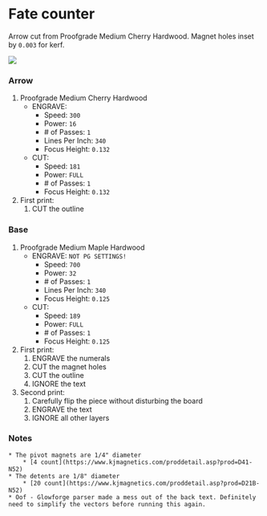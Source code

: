 # Fate counter
Arrow cut from Proofgrade Medium Cherry Hardwood. Magnet holes inset by `0.003` for kerf.


![](bottom%20layer%2000.svg)

### Arrow
  1. Proofgrade Medium Cherry Hardwood
        * ENGRAVE:
            * Speed: `300`
            * Power: `16`
            * \# of Passes: `1`
            * Lines Per Inch: `340`
            * Focus Height: `0.132`
        * CUT:
            * Speed: `181`
            * Power: `FULL`
            * \# of Passes: `1`
            * Focus Height: `0.132`
  2. First print:
        1. CUT the outline

### Base
  1. Proofgrade Medium Maple Hardwood
        * ENGRAVE: `NOT PG SETTINGS!`
            * Speed: `700`
            * Power: `32`
            * \# of Passes: `1`
            * Lines Per Inch: `340`
            * Focus Height: `0.125`
        * CUT:
            * Speed: `189`
            * Power: `FULL`
            * \# of Passes: `1`
            * Focus Height: `0.125`
  2. First print:
        1. ENGRAVE the numerals
        2. CUT the magnet holes
        3. CUT the outline
        4. IGNORE the text
  3. Second print:
        1. Carefully flip the piece without disturbing the board
        2. ENGRAVE the text
        3. IGNORE all other layers


### Notes
    * The pivot magnets are 1/4" diameter
        * [4 count](https://www.kjmagnetics.com/proddetail.asp?prod=D41-N52)
    * The detents are 1/8" diameter
        * [20 count](https://www.kjmagnetics.com/proddetail.asp?prod=D21B-N52)
    * Oof - Glowforge parser made a mess out of the back text. Definitely need to simplify the vectors before running this again. 
